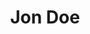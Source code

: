 ---
title: Jon Doe
title_job: Front-end Developer
bio_short: Probably spends way too much time thinking about CSS.
description: Bio and recently authored articles from Jon Doe, front-end developer and all-around cool dude.
email: joe@example.com
categories: []
tags: []
partofdst: true
isdoc: true
---